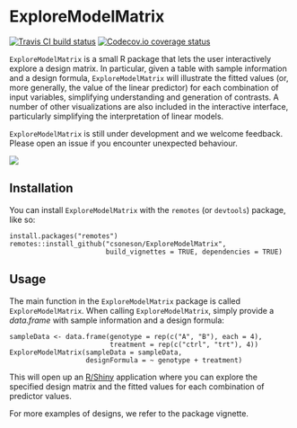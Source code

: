 # ExploreModelMatrix
[![Travis CI build status](https://travis-ci.com/csoneson/ExploreModelMatrix.svg?branch=master)](https://travis-ci.com/csoneson/ExploreModelMatrix)
[![Codecov.io coverage status](https://codecov.io/github/csoneson/ExploreModelMatrix/coverage.svg?branch=master)](https://codecov.io/github/csoneson/ExploreModelMatrix)


`ExploreModelMatrix` is a small R package that lets the user interactively
explore a design matrix. In particular, given a table with sample information
and a design formula, `ExploreModelMatrix` will illustrate the fitted values
(or, more generally, the value of the linear predictor) for each combination of
input variables, simplifying understanding and generation of contrasts. A 
number of other visualizations are also included in the interactive interface, 
particularly simplifying the interpretation of linear models. 

`ExploreModelMatrix` is still under development and we welcome feedback. Please
open an issue if you encounter unexpected behaviour.

![](https://github.com/csoneson/ExploreModelMatrix/blob/master/inst/www/ExploreModelMatrix.png?raw=true)

## Installation

You can install `ExploreModelMatrix` with the `remotes` (or `devtools`) package,
like so:

```
install.packages("remotes")
remotes::install_github("csoneson/ExploreModelMatrix", 
                        build_vignettes = TRUE, dependencies = TRUE)
```

## Usage

The main function in the `ExploreModelMatrix` package is called
`ExploreModelMatrix`. When calling `ExploreModelMatrix`, simply provide a
_data.frame_ with sample information and a design formula:

```
sampleData <- data.frame(genotype = rep(c("A", "B"), each = 4),
                         treatment = rep(c("ctrl", "trt"), 4))
ExploreModelMatrix(sampleData = sampleData,
                   designFormula = ~ genotype + treatment)
```

This will open up an [R/Shiny](https://shiny.rstudio.com/) application where you
can explore the specified design matrix and the fitted values for each
combination of predictor values.

For more examples of designs, we refer to the package vignette. 
